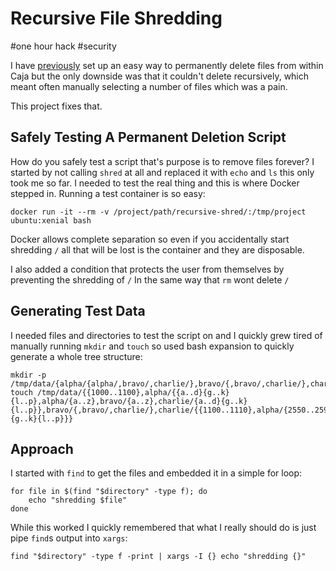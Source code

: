# Recursive File Shredding

#one hour hack
#security

I have [previously](/caja-file-shred) set up an easy way to permanently
delete files from within Caja but the only downside was that it couldn't delete recursively, which
meant often manually selecting a number of files which was a pain.

This project fixes that.

## Safely Testing A Permanent Deletion Script

How do you safely test a script that's purpose is to remove files forever? I started by not
calling `shred` at all and replaced it with `echo` and `ls` this only took me so far. I needed
to test the real thing and this is where Docker stepped in. Running a test container is so easy:

```
docker run -it --rm -v /project/path/recursive-shred/:/tmp/project ubuntu:xenial bash
```

Docker allows complete separation so even if you accidentally start shredding `/` all that will
be lost is the container and they are disposable.

I also added a condition that protects the user from themselves by preventing the shredding of `/`
In the same way that `rm` wont delete `/`

## Generating Test Data

I needed files and directories to test the script on and I quickly grew tired of manually running `mkdir`
and `touch` so used bash expansion to quickly generate a whole tree structure:

```
mkdir -p /tmp/data/{alpha/{alpha/,bravo/,charlie/},bravo/{,bravo/,charlie/},charlie/{alpha/,bravo/,charlie/}}
touch /tmp/data/{{1000..1100},alpha/{{a..d}{g..k}{l..p},alpha/{a..z},bravo/{a..z},charlie/{a..d}{g..k}{l..p}},bravo/{,bravo/,charlie/},charlie/{{1100..1110},alpha/{2550..2590},bravo/,charlie/{a..d}{g..k}{l..p}}}
```


## Approach

I started with `find` to get the files and embedded it in a simple for loop:

```
for file in $(find "$directory" -type f); do
    echo "shredding $file"
done
```

While this worked I quickly remembered that what I really should do is just pipe `find`s output
into `xargs`:

```
find "$directory" -type f -print | xargs -I {} echo "shredding {}"
```
